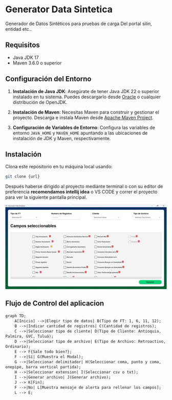 # Generator Data Sintetica

Generador de Datos Sintéticos para pruebas de carga Del portal silin, entidad etc..

## Requisitos
- Java JDK 17 
- Maven 3.6.0 o superior

## Configuración del Entorno

1. **Instalación de Java JDK**: Asegúrate de tener Java JDK 22 o superior instalado en tu sistema. Puedes descargarlo desde [Oracle](https://www.oracle.com/java/technologies/downloads/?er=221886#java22) o cualquier distribución de OpenJDK.

2. **Instalación de Maven**: Necesitas Maven para construir y gestionar el proyecto. Descarga e instala Maven desde [Apache Maven Project](https://maven.apache.org/download.cgi).

3. **Configuración de Variables de Entorno**: Configura las variables de entorno `JAVA_HOME` y `MAVEN_HOME` apuntando a las ubicaciones de instalación de JDK y Maven, respectivamente.

## Instalación

Clona este repositorio en tu máquina local usando:

```bash
git clone {url}
```

Después haberse dirigido al proyecto mediante terminal o con su editor de preferencia **recomendamos intellij idea** o VS CODE
y correr el proyecto para ver la siguiente pantalla principal.

![Generador Data Sintect](/images/generador.png "Generador Data Faker")

## Flujo de Control del aplicacion

```mermaid
graph TD;
    A[Inicio] -->|Elegir tipo de datos| B(Tipo de FT: 1, 6, 11, 12);
    B -->|Indicar cantidad de registros| C(Cantidad de registros);
    C -->|Seleccionar tipo de cliente| D(Tipo de Cliente: Antioquia, Palmira, GVC, Tuluá);
    D -->|Seleccionar tipo de archivo| E(Tipo de Archivo: Retroactivo, Ordinario);
    E --> F{Sale todo bien?};
    F -->|Sí| G(Muestra el Modal);
    G -->|Seleccionar delimitador| H(Seleccionar coma, punto y coma, onepipe, barra vertical partida);
    H -->|Seleccionar extension| I(Seleccionar csv o txt);
    I -->|Generar archivo| J(Generar archivo);
    J --> K[Fin];
    F -->|No| L[Muestra mensaje de alerta para rellenar los campos];
    L --> E;
```
